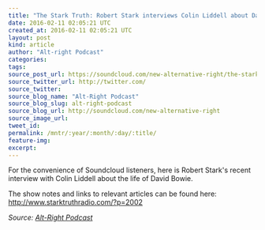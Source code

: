```yaml
---
title: "The Stark Truth: Robert Stark interviews Colin Liddell about David Bowie"
date: 2016-02-11 02:05:21 UTC
created_at: 2016-02-11 02:05:21 UTC
layout: post
kind: article
author: "Alt-right Podcast"
categories: 
tags: 
source_post_url: https://soundcloud.com/new-alternative-right/the-stark-truth-robert-stark-interviews-colin-liddell-about-david-bowie
source_twitter_url: http://twitter.com/
source_twitter: 
source_blog_name: "Alt-Right Podcast"
source_blog_slug: alt-right-podcast
source_blog_url: http://soundcloud.com/new-alternative-right
source_image_url: 
tweet_id:
permalink: /mntr/:year/:month/:day/:title/
feature-img: 
excerpt:
---
```

For the convenience of Soundcloud listeners, here is Robert Stark's recent interview with Colin Liddell about the life of David Bowie.

The show notes and links to relevant articles can be found here: http://www.starktruthradio.com/?p=2002<div class="">
    <i>Source: <a href="http://soundcloud.com/new-alternative-right">Alt-Right Podcast</a></i>
</div>
